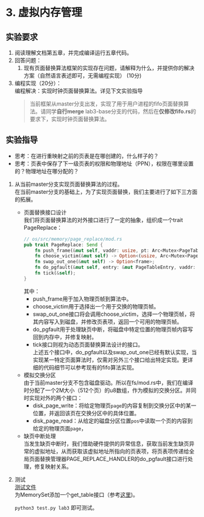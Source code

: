# 3. 虚拟内存管理

## 实验要求

1. 阅读理解文档第五章，并完成编译运行五章代码。
2. 回答问题：
   1. 现有页面替换算法框架的实现存在问题，请解释为什么，并提供你的解决方案（自然语言表述即可，无需编程实现） (10分)
3. 编程实现（20分）：  
   编程解决：实现时钟页面替换算法。详见下文实验指导   
   > 当前框架从master分支出发，实现了用于用户进程的fifo页面替换算法。请同学**自行merge** lab3-base分支的代码，然后在**仅修改fifo.rs**的要求下，实现时钟页面替换算法。

## 实验指导

- 思考：在进行重映射之前的页表是在哪创建的，什么样子的？
- 思考：页表中保存了下一级页表的权限和物理地址（PPN），权限在哪里设置的？物理地址在哪分配的？

1. 从当前master分支实现页面替换算法的过程。  
   在当前master分支的基础上，为了实现页面替换，我们主要进行了如下三方面的拓展。
   * 页面替换接口设计  
     我们将页面替换算法的对外接口进行了一定的抽象，组织成一个trait PageReplace：
     ```rust
     // os/src/memory/page_replace/mod.rs
     pub trait PageReplace: Send {
         fn push_frame(&mut self, vaddr: usize, pt: Arc<Mutex<PageTableImpl>>);
         fn choose_victim(&mut self) -> Option<(usize, Arc<Mutex<PageTableImpl>>)>;
         fn swap_out_one(&mut self) -> Option<frame>;
         fn do_pgfault(&mut self, entry: &mut PageTableEntry, vaddr: usize);
         fn tick(&self);
     }
     ```
     其中：
        * push_frame用于加入物理页帧到算法中。
        * choose_victim用于选择出一个用于交换的物理页帧。
        * swap_out_one接口将会调用choose_victim，选择一个物理页帧，将其内容写入到磁盘，并修改页表项，返回一个可用的物理页帧。
        * do_pgfault用于处理缺页中断，将磁盘中特定位置的物理页帧内容写回到内存中，并修复映射。
        * tick接口则视为动态页面替换算法设计的接口。  
     上述五个接口中，do_pgfault以及swap_out_one已经有默认实现，当实现某一特定页面算法时，仅需对另外三个接口给出特定实现。更详细的代码细节可以参考现有的fifo算法实现。
   * 模拟交换分区  
     由于当前master分支不包含磁盘驱动。所以在fs/mod.rs中，我们在编译时分配了一个2M大小（512个页）的u8数组，作为模拟的交换分区。并同时实现对外的两个接口：
     * disk_page_write：将给定物理页`page`的内容复制到交换分区中的某一位置，并返回该页在交换分区中的具体位置。
     * disk_page_read：从给定的磁盘分区位置`pos`中读取一个页的内容到给定的物理页面`page`，
   * 缺页中断处理  
     当发生缺页中断时，我们借助硬件提供的异常信息，获取当前发生缺页异常的虚拟地址，从而获取该虚拟地址所指向的页表项，将页表项传递给全局页面替换管理器PAGE_REPLACE_HANDLER的do_pgfault接口进行处理，修复映射关系。
2. 测试  
   [测试文件](https://github.com/rcore-os/rCore_tutorial/blob/master/test/vm_test.rs)  
   为MemorySet添加一个get_table接口（参考[这里](https://github.com/rcore-os/rCore_tutorial/blob/pgreplace_test/os/src/memory/memory_set/mod.rs#L112))。

   ``python3 test.py lab3`` 即可测试。
